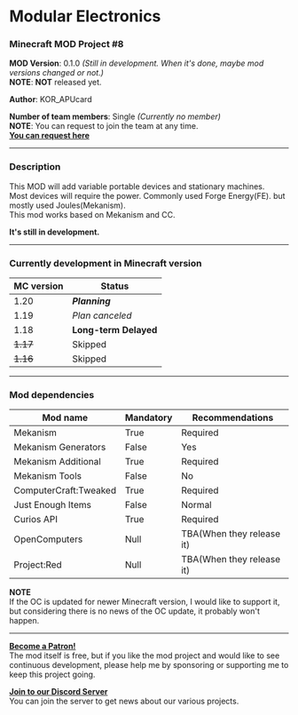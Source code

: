 # Modular Electronics
### Minecraft MOD Project #8

**MOD Version**: 0.1.0 *(Still in development. When it's done, maybe mod versions changed or not.)*   
**NOTE**: **NOT** released yet.

**Author**: KOR_APUcard

**Number of team members**: Single *(Currently no member)*   
**NOTE**: You can request to join the team at any time.   
**[You can request here](https://forms.gle/7j4mHkNg7Kyhdz5U8)**

-----

### Description
This MOD will add variable portable devices and stationary machines.   
Most devices will require the power. Commonly used Forge Energy(FE). but mostly used Joules(Mekanism).   
This mod works based on Mekanism and CC.

**It's still in development.**

-----

### Currently development in Minecraft version

| MC version | Status                  |
|------------|-------------------------|
| 1.20       | ***Planning***          |
| 1.19       | *Plan canceled*         |
| 1.18       | **Long-term Delayed**   |
| ~~1.17~~   | Skipped                 |
| ~~1.16~~   | Skipped                 |

-----

### Mod dependencies

| Mod name              | Mandatory | Recommendations           |
|-----------------------|-----------|---------------------------|
| Mekanism              | True      | Required                  |
| Mekanism Generators   | False     | Yes                       |
| Mekanism Additional   | True      | Required                  |
| Mekanism Tools        | False     | No                        |
| ComputerCraft:Tweaked | True      | Required                  |
| Just Enough Items     | False     | Normal                    |
| Curios API            | True      | Required                  |
| OpenComputers         | Null      | TBA(When they release it) |
| Project:Red           | Null      | TBA(When they release it) |

**NOTE**   
If the OC is updated for newer Minecraft version, I would like to support it, but considering there is no news of the OC update, it probably won't happen.

-----

**[Become a Patron!](https://www.patreon.com/bePatron?u=21981324)**   
The mod itself is free, but if you like the mod project and would like to see continuous development, please help me by sponsoring or supporting me to keep this project going.

**[Join to our Discord Server](https://discord.gg/tUHk9x7QrF)**   
You can join the server to get news about our various projects.

